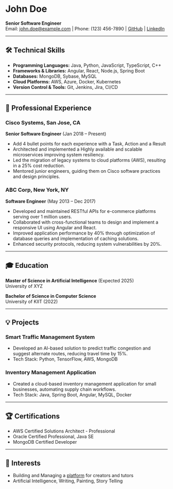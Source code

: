 # John Doe

**Senior Software Engineer**  
Email: john.doe@example.com | Phone: (123) 456-7890 | [GitHub](https://github.com/johndoe) | [LinkedIn](https://linkedin.com/in/sandeepsahoo)

---

## 🛠 **Technical Skills**

- **Programming Languages:** Java, Python, JavaScript, TypeScript, C++
- **Frameworks & Libraries:** Angular, React, Node.js, Spring Boot
- **Databases:** MongoDB, Sybase, MySQL
- **Cloud Platforms:** AWS, Azure, Docker, Kubernetes
- **Version Control & Tools:** Git, Jenkins, Jira, CI/CD

---

## 💼 **Professional Experience**

### **Cisco Systems, San Jose, CA**  
**Senior Software Engineer** (Jan 2018 – Present)
- Add 4 bullet points for each experience with a Task, Action and a Result
- Architected and implemented a Highly available and scalable microservices improving system resiliency.
- Led the migration of legacy systems to cloud platforms (AWS), resulting in a 25% cost reduction.
- Mentored junior engineers, guiding them on Cisco software practices and design principles.

### **ABC Corp, New York, NY**  
**Software Engineer** (May 2013 – Dec 2017) 
- Developed and maintained RESTful APIs for e-commerce platforms serving over 1 million users.
- Collaborated with cross-functional teams to design and implement a responsive UI using Angular and React.
- Improved application performance by 40% through optimization of database queries and implementation of caching solutions.
- Enhanced security protocols, reducing system vulnerabilities by 20%.

---

## 🎓 **Education**

**Master of Science in Artificial Intelligence** (Expected 2025)  
University of XYZ

**Bachelor of Science in Computer Science**  
University of KIIT (2022)

---

## 💡 **Projects**

### **Smart Traffic Management System**
- Developed an AI-based solution to predict traffic congestion and suggest alternate routes, reducing travel time by 15%.
- Tech Stack: Python, TensorFlow, AWS, MongoDB

### **Inventory Management Application**
- Created a cloud-based inventory management application for small businesses, automating supply chain workflows.
- Tech Stack: Java, Spring Boot, Angular, MySQL, Docker

---

## 🏆 **Certifications**

- AWS Certified Solutions Architect - Professional
- Oracle Certified Professional, Java SE
- MongoDB Certified Developer

---

## 🌱 **Interests**

- Building and Managing a [platform](https://interviewdose.com) for creators and tutors
- Artificial Intelligence, Writing, Painting, Story Telling
